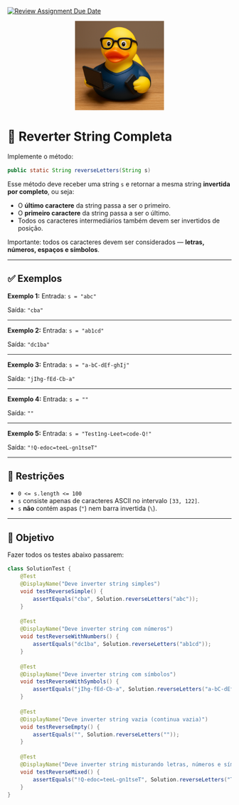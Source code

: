 [![Review Assignment Due Date](https://classroom.github.com/assets/deadline-readme-button-22041afd0340ce965d47ae6ef1cefeee28c7c493a6346c4f15d667ab976d596c.svg)](https://classroom.github.com/a/ZbJjRFJK)
<div style="text-align:center;">
  <a href="https://rubberduckdebugging.com/" target="_blank">
    <img src="rubber-duck.png" alt="Patinho de borracha" width="200"/>
  </a>
</div>

# 🦆 Reverter String Completa

Implemente o método:

```java
public static String reverseLetters(String s)
```

Esse método deve receber uma string `s` e retornar a mesma string **invertida por completo**, ou seja:

* O **último caractere** da string passa a ser o primeiro.
* O **primeiro caractere** da string passa a ser o último.
* Todos os caracteres intermediários também devem ser invertidos de posição.

Importante: todos os caracteres devem ser considerados — **letras, números, espaços e símbolos**.

---

## ✅ Exemplos

**Exemplo 1:**
Entrada:
`s = "abc"`

Saída:
`"cba"`

---

**Exemplo 2:**
Entrada:
`s = "ab1cd"`

Saída:
`"dc1ba"`

---

**Exemplo 3:**
Entrada:
`s = "a-bC-dEf-ghIj"`

Saída:
`"jIhg-fEd-Cb-a"`

---

**Exemplo 4:**
Entrada:
`s = ""`

Saída:
`""`

---

**Exemplo 5:**
Entrada:
`s = "Test1ng-Leet=code-Q!"`

Saída:
`"!Q-edoc=teeL-gn1tseT"`

---

## 📏 Restrições

* `0 <= s.length <= 100`
* `s` consiste apenas de caracteres ASCII no intervalo `[33, 122]`.
* `s` **não** contém aspas (`"`) nem barra invertida (`\`).

---

## 🎯 Objetivo

Fazer todos os testes abaixo passarem:

```java
class SolutionTest {
    @Test
    @DisplayName("Deve inverter string simples")
    void testReverseSimple() {
        assertEquals("cba", Solution.reverseLetters("abc"));
    }

    @Test
    @DisplayName("Deve inverter string com números")
    void testReverseWithNumbers() {
        assertEquals("dc1ba", Solution.reverseLetters("ab1cd"));
    }

    @Test
    @DisplayName("Deve inverter string com símbolos")
    void testReverseWithSymbols() {
        assertEquals("jIhg-fEd-Cb-a", Solution.reverseLetters("a-bC-dEf-ghIj"));
    }

    @Test
    @DisplayName("Deve inverter string vazia (continua vazia)")
    void testReverseEmpty() {
        assertEquals("", Solution.reverseLetters(""));
    }

    @Test
    @DisplayName("Deve inverter string misturando letras, números e símbolos")
    void testReverseMixed() {
        assertEquals("!Q-edoc=teeL-gn1tseT", Solution.reverseLetters("Test1ng-Leet=code-Q!"));
    }
}
```
